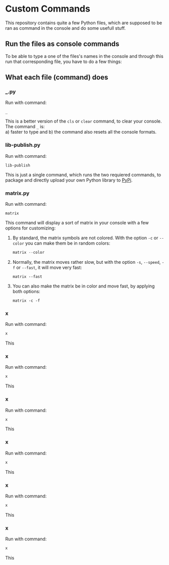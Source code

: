 # Custom Commands
This repository contains quite a few Python files, which are supposed to be ran as command in the console and do some usefull stuff.

## Run the files as console commands
To be able to type a one of the files's names in the console and through this run that corresponding file, you have to do a few things:<br>

## What each file (command) does

### _.py
Run with command:
```fish
_
```
This is a better version of the `cls` or `clear` command, to clear your console. The command `_` is:<br>
a) faster to type and
b) the command also resets all the console formats.

### lib-publish.py
Run with command:
```fish
lib-publish
```
This is just a single command, which runs the two requiered commands, to package and directly upload your own Python library to [PyPi](https://pypi.org/).
### matrix.py
Run with command:
```fish
matrix
```
This command will display a sort of matrix in your console with a few options for customizing:
1. By standard, the matrix symbols are not colored. With the option `-c` or `--color` you can make them be in random colors:
   
   ```go
   matrix --color
   ```
3. Normally, the matrix moves rather slow, but with the option `-s`, `--speed`, `-f` or `--fast`, it will move very fast:
   
   ```ahk
   matrix --fast
   ```
3. You can also make the matrix be in color and move fast, by applying both options:

   ```ahk
   matrix -c -f
   ```

### x
Run with command:
```ps
x
```
This 

### x
Run with command:
```ps
x
```
This 

### x
Run with command:
```ps
x
```
This 

### x
Run with command:
```ps
x
```
This 

### x
Run with command:
```ps
x
```
This 

### x
Run with command:
```ps
x
```
This 

